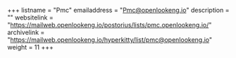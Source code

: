 +++ 
listname = "Pmc"
emailaddress = "Pmc@openlookeng.io" 
description = "" 
websitelink = "https://mailweb.openlookeng.io/postorius/lists/pmc.openlookeng.io/" 
archivelink = "https://mailweb.openlookeng.io/hyperkitty/list/pmc@openlookeng.io" 
weight = 11 
+++
